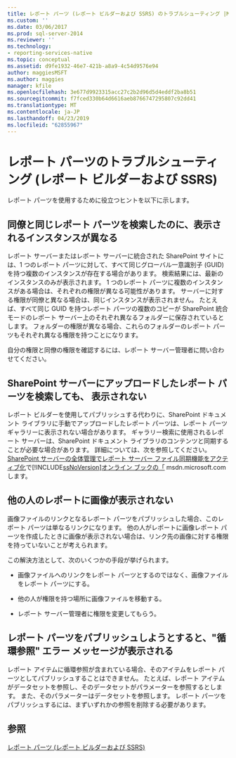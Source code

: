 ```yaml
---
title: レポート パーツ (レポート ビルダーおよび SSRS) のトラブルシューティング |Microsoft Docs
ms.custom: ''
ms.date: 03/06/2017
ms.prod: sql-server-2014
ms.reviewer: ''
ms.technology:
- reporting-services-native
ms.topic: conceptual
ms.assetid: d9fe1932-46e7-421b-a8a9-4c54d9576e94
author: maggiesMSFT
ms.author: maggies
manager: kfile
ms.openlocfilehash: 3e677d9923315acc27c2b2d96d5d4eddf2ba8b51
ms.sourcegitcommit: f7fced330b64d6616aeb8766747295807c92dd41
ms.translationtype: MT
ms.contentlocale: ja-JP
ms.lasthandoff: 04/23/2019
ms.locfileid: "62855967"
---
```

# <a name="troubleshoot-report-parts-report-builder-and-ssrs"></a>レポート パーツのトラブルシューティング (レポート ビルダーおよび SSRS)
  レポート パーツを使用するために役立つヒントを以下に示します。  
  
## <a name="why-do-my-co-worker-and-i-see-different-instances-of-the-same-report-part-when-we-search-for-it"></a>同僚と同じレポート パーツを検索したのに、表示されるインスタンスが異なる  
 レポート サーバーまたはレポート サーバーに統合された SharePoint サイトには、1 つのレポート パーツに対して、すべて同じグローバル一意識別子 (GUID) を持つ複数のインスタンスが存在する場合があります。 検索結果には、最新のインスタンスのみが表示されます。 1 つのレポート パーツに複数のインスタンスがある場合は、それぞれの権限が異なる可能性があります。 サーバーに対する権限が同僚と異なる場合は、同じインスタンスが表示されません。 たとえば、すべて同じ GUID を持つレポート パーツの複数のコピーが SharePoint 統合モードのレポート サーバー上のそれぞれ異なるフォルダーに保存されているとします。 フォルダーの権限が異なる場合、これらのフォルダーのレポート パーツもそれぞれ異なる権限を持つことになります。  
  
 自分の権限と同僚の権限を確認するには、レポート サーバー管理者に問い合わせてください。  
  
## <a name="when-i-search-for-report-parts-that-i-uploaded-to-a-sharepoint-server-i-do-not-see-them-why-not"></a>SharePoint サーバーにアップロードしたレポート パーツを検索しても、 表示されない  
 レポート ビルダーを使用してパブリッシュする代わりに、SharePoint ドキュメント ライブラリに手動でアップロードしたレポート パーツは、レポート パーツ ギャラリーに表示されない場合があります。 ギャラリー検索に使用されるレポート サーバーは、SharePoint ドキュメント ライブラリのコンテンツと同期することが必要な場合があります。 詳細については、次を参照してください。 [SharePoint サーバーの全体管理でレポート サーバー ファイル同期機能をアクティブ化](../../2014/reporting-services/activate-report-server-file-sync-feature-sharepoint-central-administration.md)で[!INCLUDE[ssNoVersion](../includes/ssnoversion-md.md)][オンライン ブックの「](https://go.microsoft.com/fwlink/?LinkId=154888) msdn.microsoft.com します。  
  
## <a name="why-cant-others-see-the-image-in-their-reports"></a>他の人のレポートに画像が表示されない  
 画像ファイルのリンクとなるレポート パーツをパブリッシュした場合、このレポート パーツは単なるリンクになります。 他の人がレポートに画像レポート パーツを作成したときに画像が表示されない場合は、リンク先の画像に対する権限を持っていないことが考えられます。  
  
 この解決方法として、次のいくつかの手段が挙げられます。  
  
-   画像ファイルへのリンクをレポート パーツとするのではなく、画像ファイルをレポート パーツにする。  
  
-   他の人が権限を持つ場所に画像ファイルを移動する。  
  
-   レポート サーバー管理者に権限を変更してもらう。  
  
## <a name="why-do-i-get-a-circular-reference-error-message-when-i-try-to-publish-my-report-part"></a>レポート パーツをパブリッシュしようとすると、"循環参照" エラー メッセージが表示される  
 レポート アイテムに循環参照が含まれている場合、そのアイテムをレポート パーツとしてパブリッシュすることはできません。 たとえば、レポート アイテムがデータセットを参照し、そのデータセットがパラメーターを参照するとします。 また、そのパラメーターはデータセットを参照します。 レポート パーツをパブリッシュするには、まずいずれかの参照を削除する必要があります。  
  
## <a name="see-also"></a>参照  
 [レポート パーツ &#40;レポート ビルダーおよび SSRS&#41;](report-parts-report-builder-and-ssrs.md)  
  
  
